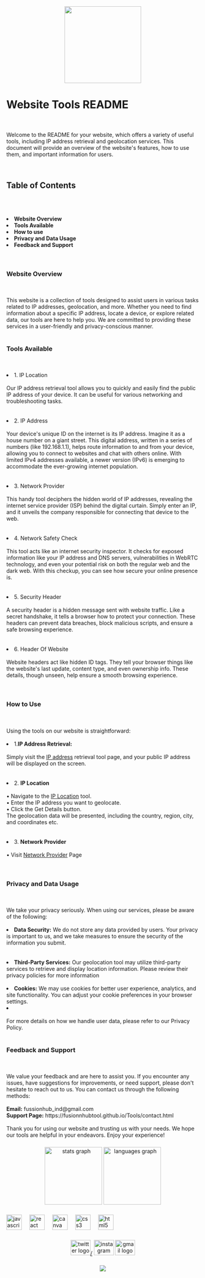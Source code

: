 <div align="center">
  <img height="200" width="auto" src="https://fusionhubtool.github.io/Tools/Images/bgvideo.gif"  />
</div>

###

<p align="left"><h1>Website Tools README</h1><br><br>Welcome to the README for your website, which offers a variety of useful tools, including IP address retrieval and geolocation services. This document will provide an overview of the website's features, how to use them, and important information for users.<br>



<br><h2>Table of Contents</h2><br><br>

<li><b>Website Overview</b  ><a href="#website-overview"></a><br></li>
<li><b>Tools Available</b><a href="#tools-available"></a><br></li>
<li><b>How to use</b  ><a href="#how-to-use"></a><br></li>
<li><b>Privacy and Data Usage</b  ><a href="#privacy-and-data-usage"></a><br></li>
<li><b>Feedback and Support</b><a href="#feedback-and-support"></a><br></li><br><br>



<h3 class="website-overview">Website Overview</h3><br><br>This website is a collection of tools designed to assist users in various tasks related to IP addresses, geolocation, and more. Whether you need to find information about a specific IP address, locate a device, or explore related data, our tools are here to help you. We are committed to providing these services in a user-friendly and privacy-conscious manner.<br><br>



<h3 class="tools-available">Tools Available</h3><br><br>

<li>1. IP Location<br><br>Our IP address retrieval tool allows you to quickly and easily find the public IP address of your device. It can be useful for various networking and troubleshooting tasks.</li><br><br>

<li>2. IP Address<br><br>Your device's unique ID on the internet is its IP address. Imagine it as a house number on a giant street. This digital address, written in a series of numbers (like 192.168.1.1), helps route information to and from your device, allowing you to connect to websites and chat with others online. With limited IPv4 addresses available, a newer version (IPv6) is emerging to accommodate the ever-growing internet population.</li><br><br>

<li>3. Network Provider<br><br>This handy tool deciphers the hidden world of IP addresses, revealing the internet service provider (ISP) behind the digital curtain. Simply enter an IP, and it unveils the company responsible for connecting that device to the web.</li><br><br>

<li>4. Network Safety Check<br><br>This tool acts like an internet security inspector. It checks for exposed information like your IP address and DNS servers, vulnerabilities in WebRTC technology, and even your potential risk on both the regular web and the dark web. With this checkup, you can see how secure your online presence is.</li><br><br>

<li>5. Security Header<br><br>A security header is a hidden message sent with website traffic. Like a secret handshake, it tells a browser how to protect your connection. These headers can prevent data breaches, block malicious scripts, and ensure a safe browsing experience.</li><br><br>

<li>6. Header Of Website<br><br>Website headers act like hidden ID tags. They tell your browser things like the website's last update, content type, and even ownership info.  These details, though unseen, help ensure a smooth browsing experience.</li><br><br>



<h3 class="how-to-use">How to Use</h3><br><br>Using the tools on our website is straightforward:<br><br>
<li>1.<b>IP Address Retrieval:</b><br><br>Simply visit the <a href="http://fusionhubtool.github.io/Tools/tool/IP.html">IP address</a> retrieval tool page, and your public IP address will be displayed on the screen.</li><br><br>

<li>2. <b>IP Location</b><br><br> 
 • Navigate to the  <a href="http://fusionhubtool.github.io/Tools/tool/IPlo.html">IP Location</a> tool.<br> • Enter the IP address you want to geolocate.<br>
 • Click the Get Details button.<br> 
 The geolocation data will be presented, including the country, region, city, and coordinates etc.</li><br><br>
 
<li>3. <b>Network Provider</b><br><br>    • Visit  <a href="http://fusionhubtool.github.io/Tools/tool/np.html">Network Provider</a> Page <br></li><br><br>
<h3 class="privacy-and-data-usage">Privacy and Data Usage</h3><br><br>We take your privacy seriously. When using our services, please be aware of the following:<br><br>
<li> <b>Data Security:</b> We do not store any data provided by users. Your privacy is important to us, and we take measures to ensure the security of the information you submit.</li><br><br>
<li> <b>Third-Party Services:</b> Our geolocation tool may utilize third-party services to retrieve and display location information. Please review their privacy policies for more information</b><br><br>
<li> <b>Cookies:</b> We may use cookies for better user experience, analytics, and site functionality. You can adjust your cookie preferences in your browser settings.<li><br><br>For more details on how we handle user data, please refer to our Privacy Policy.<br><br>
<h3 class="feedback-and-support">Feedback and Support</h3><br><br>We value your feedback and are here to assist you. If you encounter any issues, have suggestions for improvements, or need support, please don't hesitate to reach out to us. You can contact us through the following methods:<br><br>
<b>Email:</b> fussionhub_ind@gmail.com<br>
<b>Support Page:</b> https://fusionnhubtool.github.io/Tools/contact.html<br><br>Thank you for using our website and trusting us with your needs. We hope our tools are helpful in your endeavors. Enjoy your experience!</p>

###

<div align="center">
  <img src="https://github-readme-stats.vercel.app/api?username=Fusionhubtool&hide_title=false&hide_rank=false&show_icons=true&include_all_commits=true&count_private=true&disable_animations=false&theme=dracula&locale=en&hide_border=false&order=1" height="150" alt="stats graph"  />
  <img src="https://github-readme-stats.vercel.app/api/top-langs?username=Fusionhubtool&locale=en&hide_title=false&layout=compact&card_width=320&langs_count=5&theme=dracula&hide_border=false&order=2" height="150" alt="languages graph"  />
</div>

###

<div align="left">
  <img src="https://cdn.jsdelivr.net/gh/devicons/devicon/icons/javascript/javascript-original.svg" height="40" alt="javascript logo"  />
  <img width="12" />
  <img src="https://cdn.jsdelivr.net/gh/devicons/devicon/icons/react/react-original.svg" height="40" alt="react logo"  />
  <img width="12" />
  <img src="https://cdn.jsdelivr.net/gh/devicons/devicon/icons/canva/canva-original.svg" height="40" alt="canva logo"  />
  <img width="12" />
  <img src="https://cdn.jsdelivr.net/gh/devicons/devicon/icons/css3/css3-original.svg" height="40" alt="css3 logo"  />
  <img width="12" />
  <img src="https://cdn.jsdelivr.net/gh/devicons/devicon/icons/html5/html5-original.svg" height="40" alt="html5 logo"  />
</div>

###

<div align="center">
  <a href="x.com/fusionhub_ind"><img src="https://raw.githubusercontent.com/maurodesouza/profile-readme-generator/master/src/assets/icons/social/twitter/default.svg" width="52" height="40" alt="twitter logo"/>/</a>
  <img src="https://raw.githubusercontent.com/maurodesouza/profile-readme-generator/master/src/assets/icons/social/instagram/default.svg" width="52" height="40" alt="instagram logo"/>
  <img src="https://raw.githubusercontent.com/maurodesouza/profile-readme-generator/master/src/assets/icons/social/gmail/default.svg" width="52" height="40" alt="gmail logo"/>
</div>

###

<div align="center">
  <img src="https://profile-counter.glitch.me/Fusionhubtool/count.svg?"/>
</div>

###
